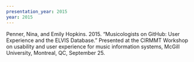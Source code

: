 ```yaml
---
presentation_year: 2015
year: 2015
---
```


Penner, Nina, and Emily Hopkins. 2015. “Musicologists on GitHub: User Experience and the ELVIS Database.” Presented at the CIRMMT Workshop on usability and user experience for music information systems, McGill University, Montreal, QC, September 25.